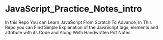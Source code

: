 # JavaScript_Practice_Notes_intro
In this Repo You can Learn JavaScript From Scratch To Advance, In This Repo you can Find Simple Explanation of the JavaScript tags, elements and attribute with its Code and Along Wiith Handwritten Pdf Notes

